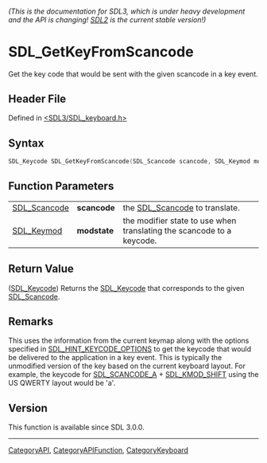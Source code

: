###### (This is the documentation for SDL3, which is under heavy development and the API is changing! [SDL2](https://wiki.libsdl.org/SDL2/) is the current stable version!)
# SDL_GetKeyFromScancode

Get the key code that would be sent with the given scancode in a key event.

## Header File

Defined in [<SDL3/SDL_keyboard.h>](https://github.com/libsdl-org/SDL/blob/main/include/SDL3/SDL_keyboard.h)

## Syntax

```c
SDL_Keycode SDL_GetKeyFromScancode(SDL_Scancode scancode, SDL_Keymod modstate);
```

## Function Parameters

|                              |              |                                                                       |
| ---------------------------- | ------------ | --------------------------------------------------------------------- |
| [SDL_Scancode](SDL_Scancode) | **scancode** | the [SDL_Scancode](SDL_Scancode) to translate.                        |
| [SDL_Keymod](SDL_Keymod)     | **modstate** | the modifier state to use when translating the scancode to a keycode. |

## Return Value

([SDL_Keycode](SDL_Keycode)) Returns the [SDL_Keycode](SDL_Keycode) that
corresponds to the given [SDL_Scancode](SDL_Scancode).

## Remarks

This uses the information from the current keymap along with the options
specified in [SDL_HINT_KEYCODE_OPTIONS](SDL_HINT_KEYCODE_OPTIONS) to get
the keycode that would be delivered to the application in a key event. This
is typically the unmodified version of the key based on the current
keyboard layout. For example, the keycode for
[SDL_SCANCODE_A](SDL_SCANCODE_A) + [SDL_KMOD_SHIFT](SDL_KMOD_SHIFT) using
the US QWERTY layout would be 'a'.

## Version

This function is available since SDL 3.0.0.

----
[CategoryAPI](CategoryAPI), [CategoryAPIFunction](CategoryAPIFunction), [CategoryKeyboard](CategoryKeyboard)

